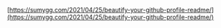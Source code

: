 [https://sumygg.com/2021/04/25/beautify-your-github-profile-readme/](https://sumygg.com/2021/04/25/beautify-your-github-profile-readme/)